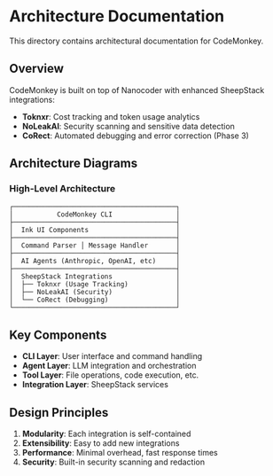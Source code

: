 # Architecture Documentation

This directory contains architectural documentation for CodeMonkey.

## Overview

CodeMonkey is built on top of Nanocoder with enhanced SheepStack integrations:

- **Toknxr**: Cost tracking and token usage analytics
- **NoLeakAI**: Security scanning and sensitive data detection
- **CoRect**: Automated debugging and error correction (Phase 3)

## Architecture Diagrams

### High-Level Architecture

```
┌─────────────────────────────────────────┐
│           CodeMonkey CLI                │
├─────────────────────────────────────────┤
│  Ink UI Components                      │
├─────────────────────────────────────────┤
│  Command Parser │ Message Handler       │
├─────────────────────────────────────────┤
│  AI Agents (Anthropic, OpenAI, etc)     │
├─────────────────────────────────────────┤
│  SheepStack Integrations                │
│  ├── Toknxr (Usage Tracking)            │
│  ├── NoLeakAI (Security)                │
│  └── CoRect (Debugging)                 │
└─────────────────────────────────────────┘
```

## Key Components

- **CLI Layer**: User interface and command handling
- **Agent Layer**: LLM integration and orchestration
- **Tool Layer**: File operations, code execution, etc.
- **Integration Layer**: SheepStack services

## Design Principles

1. **Modularity**: Each integration is self-contained
2. **Extensibility**: Easy to add new integrations
3. **Performance**: Minimal overhead, fast response times
4. **Security**: Built-in security scanning and redaction
